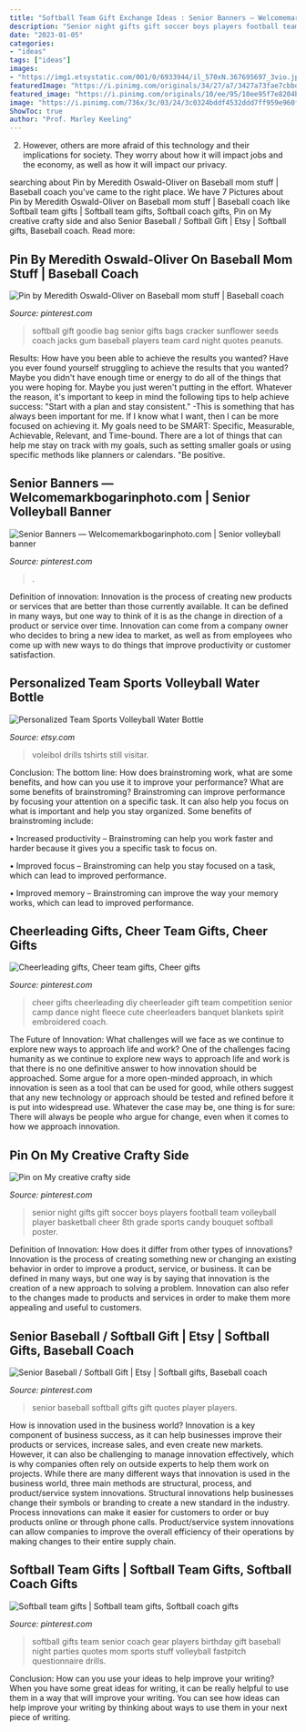 ```yaml
---
title: "Softball Team Gift Exchange Ideas : Senior Banners — Welcomemarkbogarinphoto.com"
description: "Senior night gifts gift soccer boys players football team volleyball player basketball cheer 8th grade sports candy bouquet softball poster"
date: "2023-01-05"
categories:
- "ideas"
tags: ["ideas"]
images:
- "https://img1.etsystatic.com/001/0/6933944/il_570xN.367695697_3vio.jpg"
featuredImage: "https://i.pinimg.com/originals/34/27/a7/3427a73fae7cbbd46b0f9cea699c8fe6.jpg"
featured_image: "https://i.pinimg.com/originals/10/ee/95/10ee95f7e8204b267d1498acf6e92377.jpg"
image: "https://i.pinimg.com/736x/3c/03/24/3c0324bddf4532ddd7ff959e960ff531.jpg"
ShowToc: true
author: "Prof. Marley Keeling"
---
```



2. However, others are more afraid of this technology and their implications for society. They worry about how it will impact jobs and the economy, as well as how it will impact our privacy. 

	

		
searching about Pin by Meredith Oswald-Oliver on Baseball mom stuff | Baseball coach you've came to the right place. We have 7 Pictures about Pin by Meredith Oswald-Oliver on Baseball mom stuff | Baseball coach like Softball team gifts | Softball team gifts, Softball coach gifts, Pin on My creative crafty side and also Senior Baseball / Softball Gift | Etsy | Softball gifts, Baseball coach. Read more:
		
    
## Pin By Meredith Oswald-Oliver On Baseball Mom Stuff | Baseball Coach

<img loading=lazy src="https://i.pinimg.com/736x/7e/d8/17/7ed817d789e403bb43f86d62974efd0c--softball-gifts-softball-goodie-bag-ideas.jpg" onerror="this.onerror=null;this.src='https://tse3.mm.bing.net/th?id=OIP.5-7hh6DKbXbfgpU8kGs2-QAAAA&amp;pid=15.1';" alt="Pin by Meredith Oswald-Oliver on Baseball mom stuff | Baseball coach">

_Source: pinterest.com_

>softball gift goodie bag senior gifts bags cracker sunflower seeds coach jacks gum baseball players team card night quotes peanuts. 

	

Results: How have you been able to achieve the results you wanted?
Have you ever found yourself struggling to achieve the results that you wanted? Maybe you didn't have enough time or energy to do all of the things that you were hoping for. Maybe you just weren't putting in the effort. Whatever the reason, it's important to keep in mind the following tips to help achieve success: 
"Start with a plan and stay consistent." -This is something that has always been important for me. If I know what I want, then I can be more focused on achieving it. My goals need to be SMART: Specific, Measurable, Achievable, Relevant, and Time-bound. There are a lot of things that can help me stay on track with my goals, such as setting smaller goals or using specific methods like planners or calendars. 
"Be positive.

    
## Senior Banners — Welcomemarkbogarinphoto.com | Senior Volleyball Banner

<img loading=lazy src="https://i.pinimg.com/736x/3c/03/24/3c0324bddf4532ddd7ff959e960ff531.jpg" onerror="this.onerror=null;this.src='https://tse4.mm.bing.net/th?id=OIP.pvu26vJJqRLtvQRz1RwRQQHaMV&amp;pid=15.1';" alt="Senior Banners — Welcomemarkbogarinphoto.com | Senior volleyball banner">

_Source: pinterest.com_

>. 

	

Definition of innovation:
Innovation is the process of creating new products or services that are better than those currently available. It can be defined in many ways, but one way to think of it is as the change in direction of a product or service over time. Innovation can come from a company owner who decides to bring a new idea to market, as well as from employees who come up with new ways to do things that improve productivity or customer satisfaction.

    
## Personalized Team Sports Volleyball Water Bottle

<img loading=lazy src="https://img1.etsystatic.com/001/0/6933944/il_570xN.367695697_3vio.jpg" onerror="this.onerror=null;this.src='https://tse2.mm.bing.net/th?id=OIP.HE-_SM1avXE8n1MiR2Tl5wHaJ4&amp;pid=15.1';" alt="Personalized Team Sports Volleyball Water Bottle">

_Source: etsy.com_

>voleibol drills tshirts still visitar. 

	

Conclusion: The bottom line: How does brainstroming work, what are some benefits, and how can you use it to improve your performance?
What are some benefits of brainstroming?
Brainstroming can improve performance by focusing your attention on a specific task. It can also help you focus on what is important and help you stay organized. Some benefits of brainstroming include:

• Increased productivity – Brainstroming can help you work faster and harder because it gives you a specific task to focus on.

• Improved focus – Brainstroming can help you stay focused on a task, which can lead to improved performance.

• Improved memory – Brainstroming can improve the way your memory works, which can lead to improved performance.

    
## Cheerleading Gifts, Cheer Team Gifts, Cheer Gifts

<img loading=lazy src="https://i.pinimg.com/originals/34/87/10/348710ff68b0960d143e4fd97e327f6f.jpg" onerror="this.onerror=null;this.src='https://tse1.mm.bing.net/th?id=OIP.iP1NCoHdrw6YKbwHm-4jqgHaJ4&amp;pid=15.1';" alt="Cheerleading gifts, Cheer team gifts, Cheer gifts">

_Source: pinterest.com_

>cheer gifts cheerleading diy cheerleader gift team competition senior camp dance night fleece cute cheerleaders banquet blankets spirit embroidered coach. 

	

The Future of Innovation: What challenges will we face as we continue to explore new ways to approach life and work?
One of the challenges facing humanity as we continue to explore new ways to approach life and work is that there is no one definitive answer to how innovation should be approached. Some argue for a more open-minded approach, in which innovation is seen as a tool that can be used for good, while others suggest that any new technology or approach should be tested and refined before it is put into widespread use. Whatever the case may be, one thing is for sure: There will always be people who argue for change, even when it comes to how we approach innovation.

    
## Pin On My Creative Crafty Side

<img loading=lazy src="https://i.pinimg.com/originals/10/ee/95/10ee95f7e8204b267d1498acf6e92377.jpg" onerror="this.onerror=null;this.src='https://tse1.mm.bing.net/th?id=OIP.BOMGY3sCSMQiFM0iALZB0AHaJ4&amp;pid=15.1';" alt="Pin on My creative crafty side">

_Source: pinterest.com_

>senior night gifts gift soccer boys players football team volleyball player basketball cheer 8th grade sports candy bouquet softball poster. 

	

Definition of Innovation: How does it differ from other types of innovations?
Innovation is the process of creating something new or changing an existing behavior in order to improve a product, service, or business. It can be defined in many ways, but one way is by saying that innovation is the creation of a new approach to solving a problem. Innovation can also refer to the changes made to products and services in order to make them more appealing and useful to customers.

    
## Senior Baseball / Softball Gift | Etsy | Softball Gifts, Baseball Coach

<img loading=lazy src="https://i.pinimg.com/originals/34/27/a7/3427a73fae7cbbd46b0f9cea699c8fe6.jpg" onerror="this.onerror=null;this.src='https://tse2.mm.bing.net/th?id=OIP.GBL4UZBrg2Arp4l8hcMznAHaJ4&amp;pid=15.1';" alt="Senior Baseball / Softball Gift | Etsy | Softball gifts, Baseball coach">

_Source: pinterest.com_

>senior baseball softball gifts gift quotes player players. 

	

How is innovation used in the business world?
Innovation is a key component of business success, as it can help businesses improve their products or services, increase sales, and even create new markets. However, it can also be challenging to manage innovation effectively, which is why companies often rely on outside experts to help them work on projects. 
While there are many different ways that innovation is used in the business world, three main methods are structural, process, and product/service system innovations. Structural innovations help businesses change their symbols or branding to create a new standard in the industry. Process innovations can make it easier for customers to order or buy products online or through phone calls. Product/service system innovations can allow companies to improve the overall efficiency of their operations by making changes to their entire supply chain.

    
## Softball Team Gifts | Softball Team Gifts, Softball Coach Gifts

<img loading=lazy src="https://i.pinimg.com/736x/26/90/e4/2690e4dbe1b30e98933ec1a536017695.jpg" onerror="this.onerror=null;this.src='https://tse2.mm.bing.net/th?id=OIP.s5S3NxECUlgQmpY4pa_QswHaJ3&amp;pid=15.1';" alt="Softball team gifts | Softball team gifts, Softball coach gifts">

_Source: pinterest.com_

>softball gifts team senior coach gear players birthday gift baseball night parties quotes mom sports stuff volleyball fastpitch questionnaire drills. 

	

Conclusion: How can you use your ideas to help improve your writing?
When you have some great ideas for writing, it can be really helpful to use them in a way that will improve your writing. You can see how ideas can help improve your writing by thinking about ways to use them in your next piece of writing.

